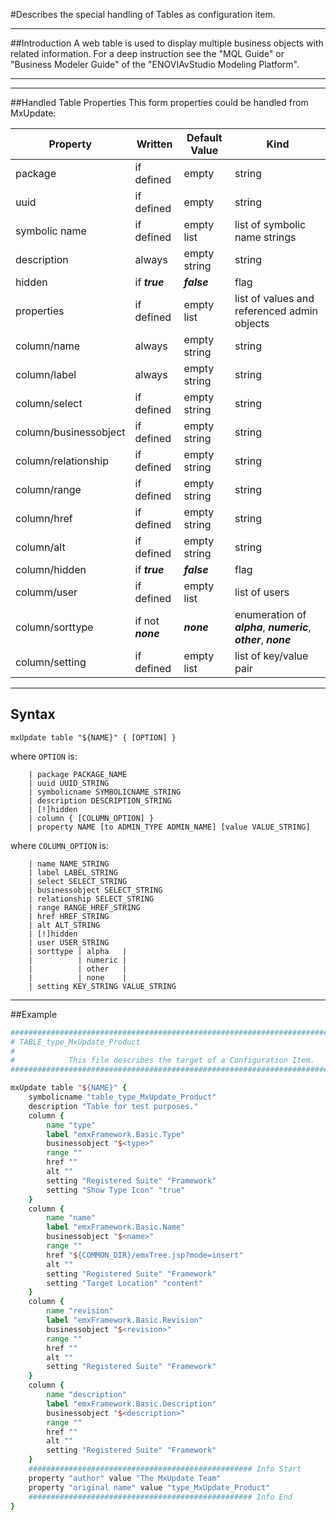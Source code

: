 <!--
 *
 *  This file is part of MxUpdate <http://www.mxupdate.org>.
 *
 *  MxUpdate is a deployment tool for a PLM platform to handle
 *  administration objects as single update files (configuration item).
 *
 *  Copyright (C) 2008-2016 The MxUpdate Team
 *
 *  The Manual of MxUpdate is licensed under a CC BY-NC-SA 4.0 license
 *  (Creative Commons Attribution-NonCommercial-ShareAlike 4.0 
 *  International 4.0 license).
 *
 *  You should have received a copy of the license along with this
 *  work. If not, see <http://creativecommons.org/licenses/by-nc-sa/4.0/>.
 *
-->

#Describes the special handling of Tables as configuration item.

----
##Introduction
A web table is used to display multiple business objects with related
information. For a deep instruction see the "MQL Guide" or "Business Modeler
Guide" of the "ENOVIAvStudio Modeling Platform".

----
----
##Handled Table Properties
This form properties could be handled from MxUpdate:

Property              | Written            | Default Value | Kind
----------------------|--------------------|---------------|----
package               | if defined         | empty         | string
uuid                  | if defined         | empty         | string
symbolic name         | if defined         | empty list    | list of symbolic name strings
description           | always             | empty string  | string
hidden                | if ***true***      | ***false***   | flag
properties            | if defined         | empty list    | list of values and referenced admin objects
column/name           | always             | empty string  | string
column/label          | always             | empty string  | string
column/select         | if defined         | empty string  | string
column/businessobject | if defined         | empty string  | string
column/relationship   | if defined         | empty string  | string
column/range          | if defined         | empty string  | string
column/href           | if defined         | empty string  | string
column/alt            | if defined         | empty string  | string
column/hidden         | if ***true***      | ***false***   | flag
columm/user           | if defined         | empty list    | list of users
column/sorttype       | if not ***none***  | ***none***    | enumeration of ***alpha***, ***numeric***, ***other***, ***none***
column/setting        | if defined         | empty list    | list of key/value pair

----
## Syntax
```
mxUpdate table "${NAME}" { [OPTION] }
```
where `OPTION` is:
```
    | package PACKAGE_NAME
    | uuid UUID_STRING
    | symbolicname SYMBOLICNAME_STRING
    | description DESCRIPTION_STRING
    | [!]hidden
    | column { [COLUMN_OPTION] }
    | property NAME [to ADMIN_TYPE ADMIN_NAME] [value VALUE_STRING]
```
where `COLUMN_OPTION` is:
```
    | name NAME_STRING
    | label LABEL_STRING
    | select SELECT_STRING
    | businessobject SELECT_STRING
    | relationship SELECT_STRING
    | range RANGE_HREF_STRING
    | href HREF_STRING
    | alt ALT_STRING
    | [!]hidden
    | user USER_STRING
    | sorttype | alpha   |
    |          | numeric |
    |          | other   |
    |          | none    |
    | setting KEY_STRING VALUE_STRING 
```

----
##Example
```tcl
################################################################################
# TABLE_type_MxUpdate_Product
#
#            This file describes the target of a Configuration Item.
################################################################################

mxUpdate table "${NAME}" {
    symbolicname "table_type_MxUpdate_Product"
    description "Table for test purposes." 
    column {
        name "type" 
        label "emxFramework.Basic.Type" 
        businessobject "$<type>" 
        range "" 
        href "" 
        alt "" 
        setting "Registered Suite" "Framework" 
        setting "Show Type Icon" "true" 
    }
    column {
        name "name" 
        label "emxFramework.Basic.Name" 
        businessobject "$<name>" 
        range "" 
        href "${COMMON_DIR}/emxTree.jsp?mode=insert" 
        alt "" 
        setting "Registered Suite" "Framework" 
        setting "Target Location" "content"
    } 
    column {
        name "revision" 
        label "emxFramework.Basic.Revision" 
        businessobject "$<revision>" 
        range "" 
        href "" 
        alt "" 
        setting "Registered Suite" "Framework"
    } 
    column {
        name "description" 
        label "emxFramework.Basic.Description" 
        businessobject "$<description>" 
        range "" 
        href "" 
        alt "" 
        setting "Registered Suite" "Framework"
    }
    ################################################## Info Start
    property "author" value "The MxUpdate Team"
    property "original name" value "type_MxUpdate_Product"
    ################################################## Info End
}
```

